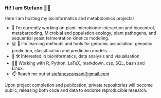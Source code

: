 ### Hi! I am Stefano 👨‍🔬

Here I am hosting my bioinformatics and metabolomics projects!

- 🦠 I’m currently working on plant-microbiome interaction and biocontrol, metabarcoding, Microbial and population ecology, plant pathogens, and sequential yeast fermentation kinetics modeling.
- 💻 🧬 I’m learning methods and tools for genomic association, genomic prediction, classification and prediction models.
- 🌌 🛠️ Interested in bioinformatics, data analysis and visualisation.
- 👨‍💻 Working with R, Python, LaTeX, markdown, css, SQL, bash and Linux.
- 📫 Reach me out at stefanoscansani@gmail.com

Upon project completion and publication, private repositories will become public, releasing both code and data to endorse reproducible research.
